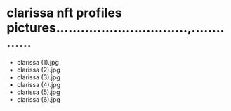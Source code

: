 # clarissa nft profiles pictures................................,..............
- clarissa (1).jpg
- clarissa (2).jpg
- clarissa (3).jpg
- clarissa (4).jpg
- clarissa (5).jpg
- clarissa (6).jpg
